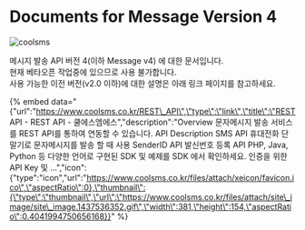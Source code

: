 # Documents for Message Version 4

![coolsms](.gitbook/assets/logo%20%283%29.png)



메시지 발송 API 버전 4\(이하 Message v4\) 에 대한 문서입니다.  
현재 베타오픈 작업중에 있으므로 사용 불가합니다.  
사용 가능한 이전 버전\(v2.0 이하\)에 대한 설명은 아래 링크 페이지를 참고하세요.

{% embed data="{\"url\":\"https://www.coolsms.co.kr/REST\_API\",\"type\":\"link\",\"title\":\"REST API - REST API - 쿨에스엠에스\",\"description\":\"Overview 문자메시지 발송 서비스를 REST API를 통하여 연동할 수 있습니다. API Description SMS API 휴대전화 단말기로 문자메시지를 발송 할 때 사용 SenderID API 발신번호 등록 API PHP, Java, Python 등 다양한 언어로 구현된 SDK 및 예제를 SDK 에서 확인하세요. 인증을 위한 API Key 및 ...\",\"icon\":{\"type\":\"icon\",\"url\":\"https://www.coolsms.co.kr/files/attach/xeicon/favicon.ico\",\"aspectRatio\":0},\"thumbnail\":{\"type\":\"thumbnail\",\"url\":\"https://www.coolsms.co.kr/files/attach/site\_image/site\_image.1437536352.gif\",\"width\":381,\"height\":154,\"aspectRatio\":0.4041994750656168}}" %}



